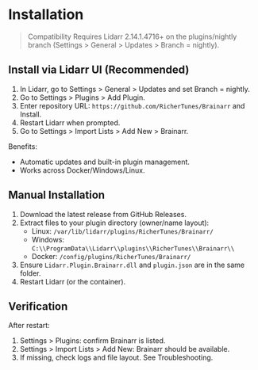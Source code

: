 # Installation

> Compatibility
> Requires Lidarr 2.14.1.4716+ on the plugins/nightly branch (Settings > General > Updates > Branch = nightly).

## Install via Lidarr UI (Recommended)

1. In Lidarr, go to Settings > General > Updates and set Branch = nightly.
2. Go to Settings > Plugins > Add Plugin.
3. Enter repository URL: `https://github.com/RicherTunes/Brainarr` and Install.
4. Restart Lidarr when prompted.
5. Go to Settings > Import Lists > Add New > Brainarr.

Benefits:

- Automatic updates and built-in plugin management.
- Works across Docker/Windows/Linux.

## Manual Installation

1. Download the latest release from GitHub Releases.
2. Extract files to your plugin directory (owner/name layout):
   - Linux: `/var/lib/lidarr/plugins/RicherTunes/Brainarr/`
   - Windows: `C:\\ProgramData\\Lidarr\\plugins\\RicherTunes\\Brainarr\\`
   - Docker: `/config/plugins/RicherTunes/Brainarr/`
3. Ensure `Lidarr.Plugin.Brainarr.dll` and `plugin.json` are in the same folder.
4. Restart Lidarr (or the container).

## Verification

After restart:

1. Settings > Plugins: confirm Brainarr is listed.
2. Settings > Import Lists > Add New: Brainarr should be available.
3. If missing, check logs and file layout. See Troubleshooting.
